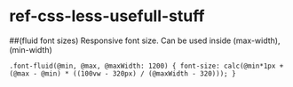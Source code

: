 # ref-css-less-usefull-stuff 


##(fluid font sizes)
Responsive font size.
Can be used inside (max-width), (min-width)

``.font-fluid(@min, @max, @maxWidth: 1200) {
  font-size: calc(@min*1px + (@max - @min) * ((100vw - 320px) / (@maxWidth - 320)));
}``
